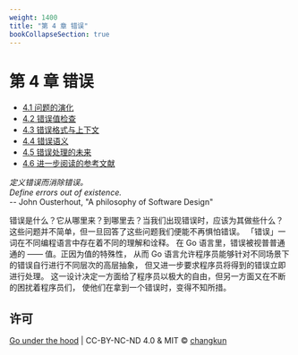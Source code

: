 ```yaml
---
weight: 1400
title: "第 4 章 错误"
bookCollapseSection: true
---
```


# 第 4 章 错误

- [4.1 问题的演化](./value.md)
- [4.2 错误值检查](./inspect.md)
- [4.3 错误格式与上下文](./context.md)
- [4.4 错误语义](./semantics.md)
- [4.5 错误处理的未来](./future.md)
- [4.6 进一步阅读的参考文献](./ref.md)

<div class="quote">
<i class="quote-mark fas fa-thumbtack"></i>
<I>定义错误而消除错误。</I></br>
<I>Define errors out of existence.</I></br>
<div class="quote-right">
-- John Ousterhout, "A philosophy of Software Design"
</div>
</div>

错误是什么？它从哪里来？到哪里去？当我们出现错误时，应该为其做些什么？
这些问题并不简单，但一旦回答了这些问题我们便能不再惧怕错误。
「错误」一词在不同编程语言中存在着不同的理解和诠释。
在 Go 语言里，错误被视普普通通的 —— 值。正因为值的特殊性，
从而 Go 语言允许程序员能够针对不同场景下的错误自行进行不同层次的高层抽象，
但又进一步要求程序员将得到的错误立即进行处理。
这一设计决定一方面给了程序员以极大的自由，但另一方面又在不断的困扰着程序员们，
使他们在拿到一个错误时，变得不知所措。

## 许可

[Go under the hood](https://github.com/golang-design/under-the-hood) | CC-BY-NC-ND 4.0 & MIT &copy; [changkun](https://changkun.de)
